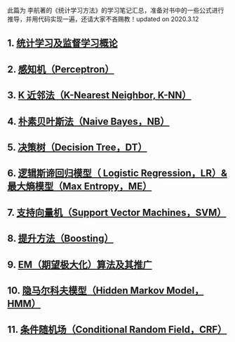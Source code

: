 此篇为 李航著的《统计学习方法》的学习笔记汇总，准备对书中的一些公式进行推导，并用代码实现一遍，还请大家不吝赐教！updated on 2020.3.12

## 1. [统计学习及监督学习概论](https://michael.blog.csdn.net/article/details/104525754)

## 2. [感知机（Perceptron）](https://michael.blog.csdn.net/article/details/104537083)

## 3. [K 近邻法（K-Nearest Neighbor, K-NN）](https://michael.blog.csdn.net/article/details/104603470)

## 4. [朴素贝叶斯法（Naive Bayes，NB）](https://michael.blog.csdn.net/article/details/104033972)

## 5. [决策树（Decision Tree，DT）](https://michael.blog.csdn.net/article/details/104687719)

## 6. [逻辑斯谛回归模型（ Logistic Regression，LR）& 最大熵模型（Max Entropy，ME）](https://blog.csdn.net/qq_21201267/article/details/104046635)
## 7. [支持向量机（Support Vector Machines，SVM）](https://michael.blog.csdn.net/article/details/104955846)
## 8. [提升方法（Boosting）](https://michael.blog.csdn.net/article/details/105080667)

## 9. [EM（期望极大化）算法及其推广](https://michael.blog.csdn.net/article/details/105208428)

## 10. [隐马尔科夫模型（Hidden Markov Model，HMM）](https://michael.blog.csdn.net/article/details/103433105)

## 11. [条件随机场（Conditional Random Field，CRF）](https://michael.blog.csdn.net/article/details/104163277)